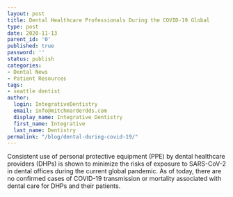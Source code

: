 ```yaml
---
layout: post
title: Dental Healthcare Professionals During the COVID-19 Global
type: post
date: 2020-11-13
parent_id: '0'
published: true
password: ''
status: publish
categories:
- Dental News
- Patient Resources
tags:
- seattle dentist
author:
  login: IntegrativeDentistry
  email: info@mitchmarderdds.com
  display_name: Integrative Dentistry
  first_name: Integrative
  last_name: Dentistry
permalink: "/blog/dental-during-covid-19/"
---
```

Consistent use of personal protective equipment (PPE) by dental healthcare providers (DHPs) is shown to minimize the risks of exposure to SARS-CoV-2 in dental offices during the current global pandemic. As of today, there are no confirmed cases of COVID-19 transmission or mortality associated with dental care for DHPs and their patients.